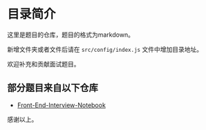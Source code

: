 # 目录简介

这里是题目的仓库，题目的格式为markdown。

新增文件夹或者文件后请在 ``src/config/index.js`` 文件中增加目录地址。

欢迎补充和贡献面试题目。

## 部分题目来自以下仓库

- [Front-End-Interview-Notebook](https://github.com/CavsZhouyou/Front-End-Interview-Notebook)

感谢以上。
